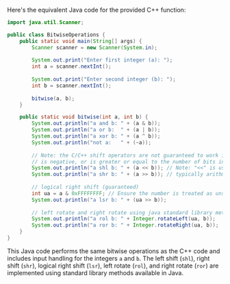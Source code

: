  Here's the equivalent Java code for the provided C++ function:

```java
import java.util.Scanner;

public class BitwiseOperations {
    public static void main(String[] args) {
        Scanner scanner = new Scanner(System.in);
        
        System.out.print("Enter first integer (a): ");
        int a = scanner.nextInt();
        
        System.out.print("Enter second integer (b): ");
        int b = scanner.nextInt();
        
        bitwise(a, b);
    }

    public static void bitwise(int a, int b) {
        System.out.println("a and b: " + (a & b));
        System.out.println("a or b:  " + (a | b));
        System.out.println("a xor b: " + (a ^ b));
        System.out.println("not a:   " + (~a));
        
        // Note: the C/C++ shift operators are not guaranteed to work if the shift count (that is, b)
        // is negative, or is greater or equal to the number of bits in the integer being shifted.
        System.out.println("a shl b: " + (a << b)); // Note: "<<" is used both for output and for left shift
        System.out.println("a shr b: " + (a >> b)); // typically arithmetic right shift, but not guaranteed
        
        // logical right shift (guaranteed)
        int ua = a & 0xFFFFFFFF; // Ensure the number is treated as unsigned for right shift
        System.out.println("a lsr b: " + (ua >> b));
        
        // left rotate and right rotate using java standard library methods
        System.out.println("a rol b: " + Integer.rotateLeft(ua, b));
        System.out.println("a ror b: " + Integer.rotateRight(ua, b));
    }
}
```

This Java code performs the same bitwise operations as the C++ code and includes input handling for the integers `a` and `b`. The left shift (`shl`), right shift (`shr`), logical right shift (`lsr`), left rotate (`rol`), and right rotate (`ror`) are implemented using standard library methods available in Java.

